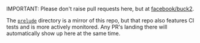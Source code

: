 IMPORTANT: Please don't raise pull requests here, but at [facebook/buck2](https://github.com/facebook/buck2/pulls).

The [`prelude`](https://github.com/facebook/buck2/tree/main/prelude) directory is a mirror of this repo, but that repo also features CI tests and is more actively monitored. Any PR's landing there will automatically show up here at the same time.
